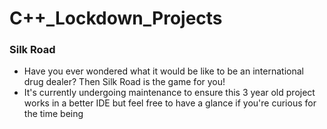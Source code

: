 # C++_Lockdown_Projects

### Silk Road

- Have you ever wondered what it would be like to be an international drug dealer? Then Silk Road is the game for you!
- It's currently undergoing maintenance to ensure this 3 year old project works in a better IDE but feel free to have a glance if you're curious for the time being
